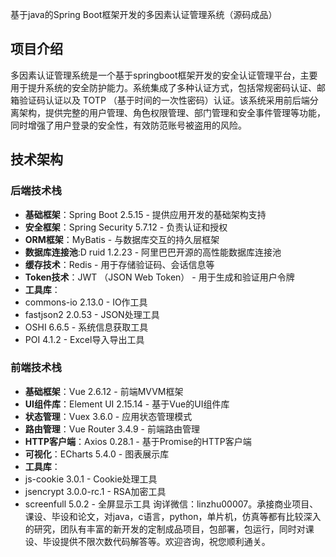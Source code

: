 基于java的Spring Boot框架开发的多因素认证管理系统（源码成品）
## 项目介绍

多因素认证管理系统是一个基于springboot框架开发的安全认证管理平台，主要用于提升系统的安全防护能力。系统集成了多种认证方式，包括常规密码认证、邮箱验证码认证以及 TOTP （基于时间的一次性密码）认证。该系统采用前后端分离架构，提供完整的用户管理、角色权限管理、部门管理和安全事件管理等功能，同时增强了用户登录的安全性，有效防范账号被盗用的风险。

## 技术架构

### 后端技术栈

- **基础框架**：Spring Boot 2.5.15 - 提供应用开发的基础架构支持
- **安全框架**：Spring Security 5.7.12 - 负责认证和授权
- **ORM框架**：MyBatis - 与数据库交互的持久层框架
- **数据库连接池**:D ruid 1.2.23 - 阿里巴巴开源的高性能数据库连接池
- **缓存技术**：Redis - 用于存储验证码、会话信息等
- **Token技术**：JWT （JSON Web Token） - 用于生成和验证用户令牌
- **工具库**：
- commons-io 2.13.0 - IO作工具
- fastjson2 2.0.53 - JSON处理工具
- OSHI 6.6.5 - 系统信息获取工具
- POI 4.1.2 - Excel导入导出工具

### 前端技术栈

- **基础框架**：Vue 2.6.12 - 前端MVVM框架
- **UI组件库**：Element UI 2.15.14 - 基于Vue的UI组件库
- **状态管理**：Vuex 3.6.0 - 应用状态管理模式
- **路由管理**：Vue Router 3.4.9 - 前端路由管理
- **HTTP客户端**：Axios 0.28.1 - 基于Promise的HTTP客户端
- **可视化**：ECharts 5.4.0 - 图表展示库
- **工具库**：
- js-cookie 3.0.1 - Cookie处理工具
- jsencrypt 3.0.0-rc.1 - RSA加密工具
- screenfull 5.0.2 - 全屏显示工具
询详微信：linzhu00007。承接商业项目、课设、毕设和论文，对java，c语言，python，单片机，仿真等都有比较深入的研究，团队有丰富的新开发的定制成品项目，包部署，包运行，同时对课设、毕设提供不限次数代码解答等。欢迎咨询，祝您顺利通关。
